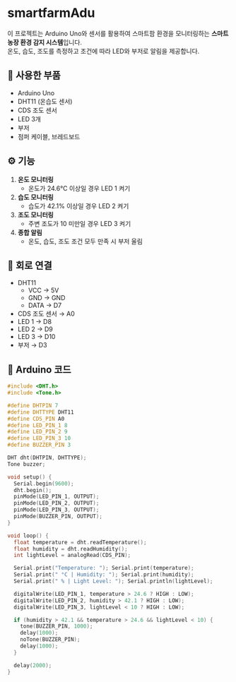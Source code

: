 # smartfarmAdu

이 프로젝트는 Arduino Uno와 센서를 활용하여 스마트팜 환경을 모니터링하는 **스마트 농장 환경 감지 시스템**입니다.  
온도, 습도, 조도를 측정하고 조건에 따라 LED와 부저로 알림을 제공합니다.

## 🔧 사용한 부품
- Arduino Uno  
- DHT11 (온습도 센서)  
- CDS 조도 센서  
- LED 3개  
- 부저  
- 점퍼 케이블, 브레드보드  

## ⚙️ 기능
1. **온도 모니터링**  
   - 온도가 24.6°C 이상일 경우 LED 1 켜기
2. **습도 모니터링**  
   - 습도가 42.1% 이상일 경우 LED 2 켜기
3. **조도 모니터링**  
   - 주변 조도가 10 미만일 경우 LED 3 켜기
4. **종합 알림**  
   - 온도, 습도, 조도 조건 모두 만족 시 부저 울림

## 🔌 회로 연결
- DHT11  
  - VCC → 5V  
  - GND → GND  
  - DATA → D7  
- CDS 조도 센서 → A0  
- LED 1 → D8  
- LED 2 → D9  
- LED 3 → D10  
- 부저 → D3  

## 📝 Arduino 코드

```cpp
#include <DHT.h>      
#include <Tone.h>

#define DHTPIN 7      
#define DHTTYPE DHT11 
#define CDS_PIN A0    
#define LED_PIN_1 8   
#define LED_PIN_2 9   
#define LED_PIN_3 10  
#define BUZZER_PIN 3

DHT dht(DHTPIN, DHTTYPE); 
Tone buzzer;

void setup() {
  Serial.begin(9600);
  dht.begin();
  pinMode(LED_PIN_1, OUTPUT);
  pinMode(LED_PIN_2, OUTPUT);
  pinMode(LED_PIN_3, OUTPUT);
  pinMode(BUZZER_PIN, OUTPUT);
}

void loop() {
  float temperature = dht.readTemperature();
  float humidity = dht.readHumidity();
  int lightLevel = analogRead(CDS_PIN);

  Serial.print("Temperature: "); Serial.print(temperature);
  Serial.print(" °C | Humidity: "); Serial.print(humidity);
  Serial.print(" % | Light Level: "); Serial.println(lightLevel);

  digitalWrite(LED_PIN_1, temperature > 24.6 ? HIGH : LOW);
  digitalWrite(LED_PIN_2, humidity > 42.1 ? HIGH : LOW);
  digitalWrite(LED_PIN_3, lightLevel < 10 ? HIGH : LOW);

  if (humidity > 42.1 && temperature > 24.6 && lightLevel < 10) {
    tone(BUZZER_PIN, 1000);
    delay(1000);
    noTone(BUZZER_PIN);
    delay(1000);
  }

  delay(2000);
}
